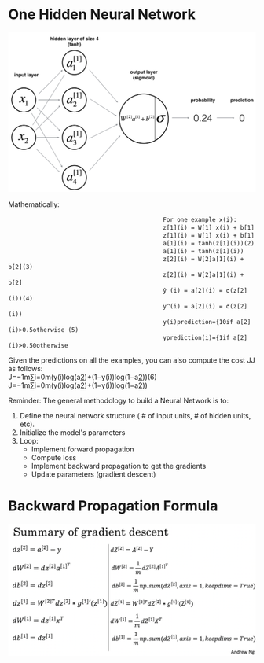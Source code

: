 # One Hidden Neural Network

![Neural Network](https://github.com/Kunal614/Machine-Learning/blob/master/neural_network/classification_kiank.png)

Mathematically:

                                                For one example x(i):
                                                z[1](i) = W[1] x(i) + b[1]
                                                z[1](i) = W[1] x(i) + b[1]
                                                a[1](i) = tanh(z[1](i))(2)
                                                a[1](i) = tanh⁡(z[1](i))
                                                z[2](i) = W[2]a[1](i) + b[2](3)
                                                z[2](i) = W[2]a[1](i) + b[2]
                                                ŷ (i) = a[2](i) = σ(z[2](i))(4)
                                                y^(i) = a[2](i) = σ(z[2](i))
                                                y(i)prediction={10if a[2](i)>0.5otherwise (5)
                                                yprediction(i)={1if a[2](i)>0.50otherwise

Given the predictions on all the examples, you can also compute the cost JJ as follows:\
J=−1m∑i=0m(y(i)log(a[2](i))+(1−y(i))log(1−a[2](i)))(6)\
J=−1m∑i=0m(y(i)log⁡(a[2](i))+(1−y(i))log⁡(1−a[2](i)))

Reminder: The general methodology to build a Neural Network is to:

1. Define the neural network structure ( # of input units,  # of hidden units, etc). 
2. Initialize the model's parameters
3. Loop:
    - Implement forward propagation
    - Compute loss
    - Implement backward propagation to get the gradients
    - Update parameters (gradient descent)


# Backward Propagation Formula
![Backward Propagation](https://github.com/Kunal614/Machine-Learning/blob/master/neural_network/grad_summary.png)
